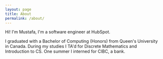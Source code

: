 ```yaml
---
layout: page
title: About
permalink: /about/
---
```

Hi! I'm Mustafa, I'm a software engineer at HubSpot.

I graduated with a Bachelor of Computing (Honors) from Queen's University in Canada. During my studies I TA'd for Discrete Mathematics and Introduction to CS. One summer I interned for CIBC, a bank.
